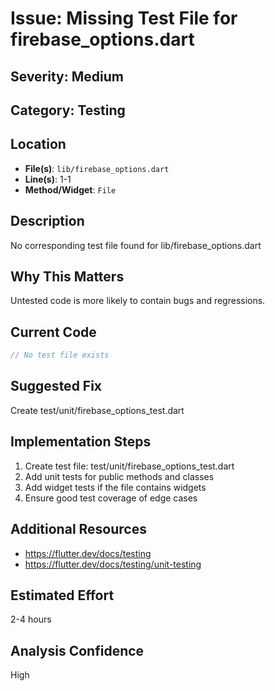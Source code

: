 # Issue: Missing Test File for firebase_options.dart

## Severity: Medium

## Category: Testing

## Location
- **File(s)**: `lib/firebase_options.dart`
- **Line(s)**: 1-1
- **Method/Widget**: `File`

## Description
No corresponding test file found for lib/firebase_options.dart

## Why This Matters
Untested code is more likely to contain bugs and regressions.

## Current Code
```dart
// No test file exists
```

## Suggested Fix
Create test/unit/firebase_options_test.dart

## Implementation Steps
1. Create test file: test/unit/firebase_options_test.dart
2. Add unit tests for public methods and classes
3. Add widget tests if the file contains widgets
4. Ensure good test coverage of edge cases

## Additional Resources
- https://flutter.dev/docs/testing
- https://flutter.dev/docs/testing/unit-testing

## Estimated Effort
2-4 hours

## Analysis Confidence
High
